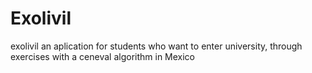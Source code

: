 # Exolivil
exolivil an aplication for students who want to enter university, through exercises with a ceneval algorithm in Mexico
